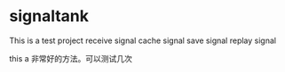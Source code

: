 # signaltank
This is a test project
receive signal cache signal save signal replay signal

this a 非常好的方法。可以测试几次
